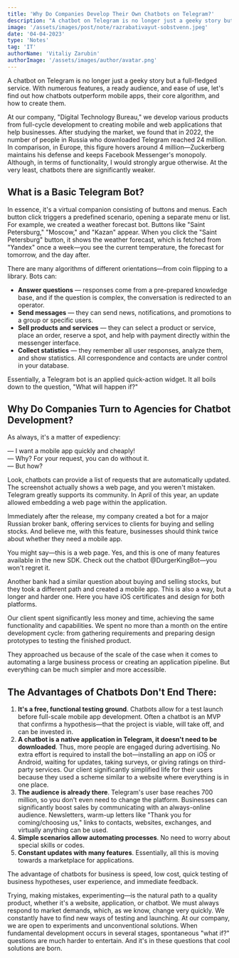 ```yaml
---
title: 'Why Do Companies Develop Their Own Chatbots on Telegram?'
description: "A chatbot on Telegram is no longer just a geeky story but a full-fledged service. With numerous features, a ready audience, and ease of use, let's find out how chatbots outperform mobile apps, their core algorithm, and how to create them."
image: '/assets/images/post/note/razrabativayut-sobstvenn.jpeg'
date: '04-04-2023'
type: 'Notes'
tag: 'IT'
authorName: 'Vitaliy Zarubin'
authorImage: '/assets/images/author/avatar.png'
---
```


A chatbot on Telegram is no longer just a geeky story but a full-fledged service. With numerous features, a ready audience, and ease of use, let's find out how chatbots outperform mobile apps, their core algorithm, and how to create them.

At our company, "Digital Technology Bureau," we develop various products from full-cycle development to creating mobile and web applications that help businesses. After studying the market, we found that in 2022, the number of people in Russia who downloaded Telegram reached 24 million. In comparison, in Europe, this figure hovers around 4 million—Zuckerberg maintains his defense and keeps Facebook Messenger's monopoly. Although, in terms of functionality, I would strongly argue otherwise. At the very least, chatbots there are significantly weaker.

## What is a Basic Telegram Bot?

In essence, it's a virtual companion consisting of buttons and menus. Each button click triggers a predefined scenario, opening a separate menu or list. For example, we created a weather forecast bot. Buttons like "Saint Petersburg," "Moscow," and "Kazan" appear. When you click the "Saint Petersburg" button, it shows the weather forecast, which is fetched from "Yandex" once a week—you see the current temperature, the forecast for tomorrow, and the day after.

There are many algorithms of different orientations—from coin flipping to a library. Bots can:

- **Answer questions** — responses come from a pre-prepared knowledge base, and if the question is complex, the conversation is redirected to an operator.
- **Send messages** — they can send news, notifications, and promotions to a group or specific users.
- **Sell products and services** — they can select a product or service, place an order, reserve a spot, and help with payment directly within the messenger interface.
- **Collect statistics** — they remember all user responses, analyze them, and show statistics. All correspondence and contacts are under control in your database.

Essentially, a Telegram bot is an applied quick-action widget. It all boils down to the question, "What will happen if?"

## Why Do Companies Turn to Agencies for Chatbot Development?

As always, it's a matter of expediency:

— I want a mobile app quickly and cheaply!  
— Why? For your request, you can do without it.  
— But how?

Look, chatbots can provide a list of requests that are automatically updated. The screenshot actually shows a web page, and you weren't mistaken. Telegram greatly supports its community. In April of this year, an update allowed embedding a web page within the application.

Immediately after the release, my company created a bot for a major Russian broker bank, offering services to clients for buying and selling stocks. And believe me, with this feature, businesses should think twice about whether they need a mobile app.

You might say—this is a web page. Yes, and this is one of many features available in the new SDK. Check out the chatbot @DurgerKingBot—you won't regret it.

Another bank had a similar question about buying and selling stocks, but they took a different path and created a mobile app. This is also a way, but a longer and harder one. Here you have iOS certificates and design for both platforms.

Our client spent significantly less money and time, achieving the same functionality and capabilities. We spent no more than a month on the entire development cycle: from gathering requirements and preparing design prototypes to testing the finished product.

They approached us because of the scale of the case when it comes to automating a large business process or creating an application pipeline. But everything can be much simpler and more accessible.

## The Advantages of Chatbots Don't End There:

1. **It's a free, functional testing ground**. Chatbots allow for a test launch before full-scale mobile app development. Often a chatbot is an MVP that confirms a hypothesis—that the project is viable, will take off, and can be invested in.
2. **A chatbot is a native application in Telegram, it doesn't need to be downloaded**. Thus, more people are engaged during advertising. No extra effort is required to install the bot—installing an app on iOS or Android, waiting for updates, taking surveys, or giving ratings on third-party services. Our client significantly simplified life for their users because they used a scheme similar to a website where everything is in one place.
3. **The audience is already there**. Telegram's user base reaches 700 million, so you don't even need to change the platform. Businesses can significantly boost sales by communicating with an always-online audience. Newsletters, warm-up letters like "Thank you for coming/choosing us," links to contacts, websites, exchanges, and virtually anything can be used.
4. **Simple scenarios allow automating processes**. No need to worry about special skills or codes.
5. **Constant updates with many features**. Essentially, all this is moving towards a marketplace for applications.

The advantage of chatbots for business is speed, low cost, quick testing of business hypotheses, user experience, and immediate feedback.

Trying, making mistakes, experimenting—is the natural path to a quality product, whether it's a website, application, or chatbot. We must always respond to market demands, which, as we know, change very quickly. We constantly have to find new ways of testing and launching. At our company, we are open to experiments and unconventional solutions. When fundamental development occurs in several stages, spontaneous "what if?" questions are much harder to entertain. And it's in these questions that cool solutions are born.
